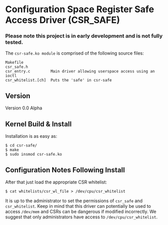 Configuration Space Register Safe Access Driver (CSR_SAFE)
==========================================================

### **Please note this project is in early development and is not fully tested.**

The `csr-safe.ko module` is comprised of the following source files:

    Makefile
    csr_safe.h 
    csr_entry.c         Main driver allowing userspace access using an ioctl
    csr_whitelist.[ch]  Puts the 'safe' in csr-safe

Version
-------
Version 0.0 Alpha


Kernel Build & Install
----------------------

Installation is as easy as:

    $ cd csr-safe/
    $ make
    $ sudo insmod csr-safe.ko

Configuration Notes Following Install
-------------------------------------

After that just load the appropriate CSR whitelist:

    $ cat whitelists/csr_wl_file > /dev/cpu/csr_whitelist

It is up to the administrator to set the permissions of `csr_safe` and
`csr_whitelist`. Keep in mind that this driver can potentially be used to access
`/dev/mem` and CSRs can be dangerous if modified incorrectly. We suggest that
only administrators have access to `/dev/cpu/csr_whitelist`.
